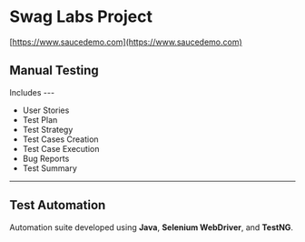 # Swag Labs Project

[https://www.saucedemo.com](https://www.saucedemo.com)

## Manual Testing

Includes ---

* User Stories
* Test Plan
* Test Strategy
* Test Cases Creation
* Test Case Execution
* Bug Reports
* Test Summary

---

## Test Automation

Automation suite developed using **Java**, **Selenium WebDriver**, and **TestNG**.

